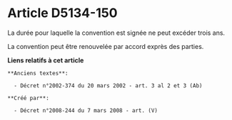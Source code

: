 # Article D5134-150

La durée pour laquelle la convention est signée ne peut excéder trois ans.

La convention peut être renouvelée par accord exprès des parties.

**Liens relatifs à cet article**

	**Anciens textes**:

	  - Décret n°2002-374 du 20 mars 2002 - art. 3 al 2 et 3 (Ab)

	**Créé par**:

	  - Décret n°2008-244 du 7 mars 2008 - art. (V)
